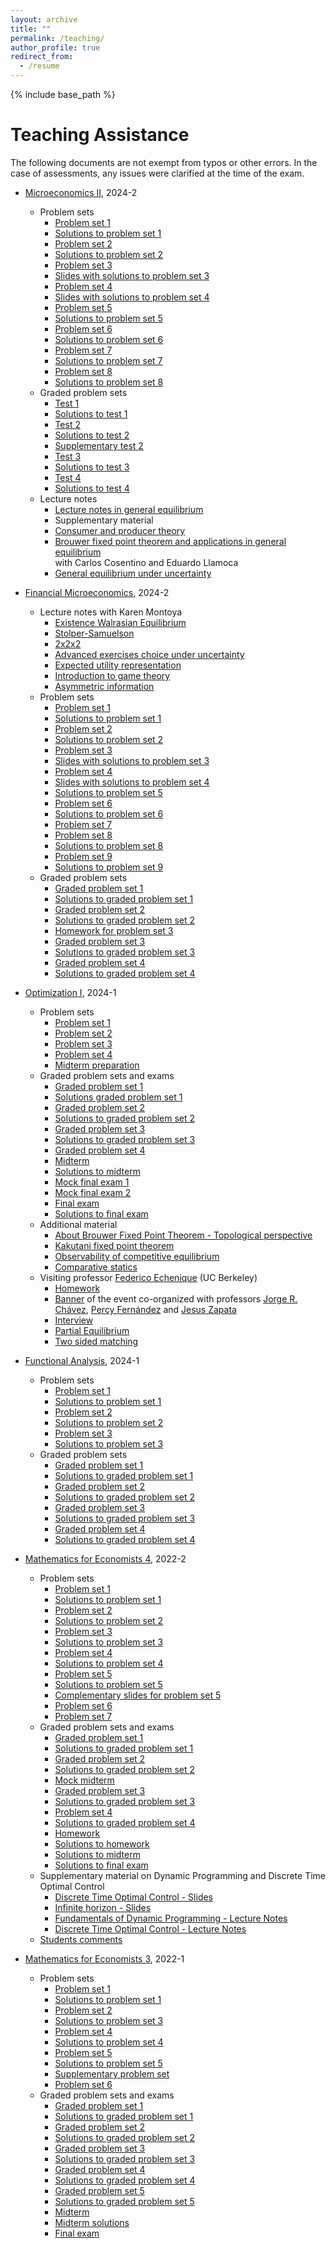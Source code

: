 ```yaml
---
layout: archive
title: ""
permalink: /teaching/
author_profile: true
redirect_from:
  - /resume
---
```


{% include base_path %}


Teaching Assistance
=======

The following documents are not exempt from typos or other errors. In the case of assessments, any issues were clarified at the time of the exam.

* [Microeconomics II](https://facultad.pucp.edu.pe/ciencias-sociales/cursos/microeconomia-2/), 2024-2
  * Problem sets
    * [Problem set 1](https://MarceloGallardoB.github.io/files/micro2/recitation_1.pdf)
    * [Solutions to problem set 1](https://MarceloGallardoB.github.io/files/micro2/recitation_1_sol.pdf)
    * [Problem set 2](https://MarceloGallardoB.github.io/files/micro2/Recitation_2_Micro_2.pdf)
    * [Solutions to problem set 2](https://MarceloGallardoB.github.io/files/micro2/Sol_Recitation_2.pdf)
    * [Problem set 3](https://MarceloGallardoB.github.io/files/micro2/pd3_micro_2.pdf)
    * [Slides with solutions to problem set 3](https://MarceloGallardoB.github.io/files/micro2/slides_recitation_3.pdf)
    * [Problem set 4](https://MarceloGallardoB.github.io/files/micro2/recitation_4_micro_2.pdf)
    * [Slides with solutions to problem set 4](https://MarceloGallardoB.github.io/files/micro2/slides_recitation_4_micro_2.pdf)
    * [Problem set 5](https://MarceloGallardoB.github.io/files/micro2/PD5_Micro_2.pdf)
    * [Solutions to problem set 5](https://MarceloGallardoB.github.io/files/micro2/Sol_recitation_5_Micro_2.pdf)
    * [Problem set 6](https://MarceloGallardoB.github.io/files/micro2/PD6_micro_2.pdf)
    * [Solutions to problem set 6](https://MarceloGallardoB.github.io/files/micro2/recitation_6_micro_2.pdf)
    * [Problem set 7](https://MarceloGallardoB.github.io/files/micro2/recitation_7_micro_2.pdf)
    * [Solutions to problem set 7](https://MarceloGallardoB.github.io/files/micro2/Sol_PD7_Micro_2.pdf)
    * [Problem set 8](https://MarceloGallardoB.github.io/files/micro2/recitation_8.pdf)
    * [Solutions to problem set 8](https://MarceloGallardoB.github.io/files/micro2/sol_recitation_8.pdf)
  * Graded problem sets
    * [Test 1](https://MarceloGallardoB.github.io/files/micro2/pc_1_micro_2.pdf)
    * [Solutions to test 1](https://MarceloGallardoB.github.io/files/micro2/sol_pc1_micro_2.pdf)
    * [Test 2](https://MarceloGallardoB.github.io/files/micro2/test_2_micro_2.pdf)
    * [Solutions to test 2](https://MarceloGallardoB.github.io/files/micro2/Solution_test_2_micro_2.pdf)
    * [Supplementary test 2](https://MarceloGallardoB.github.io/files/micro2/Test_2_v2_Micro_2.pdf)
    * [Test 3](https://MarceloGallardoB.github.io/files/micro2/test_3_v2.pdf)
    * [Solutions to test 3](https://MarceloGallardoB.github.io/files/micro2/sol_test_3.pdf)
    * [Test 4](https://MarceloGallardoB.github.io/files/micro2/PC4_Micro_2.pdf)
    * [Solutions to test 4](https://MarceloGallardoB.github.io/files/micro2/sol_test_4.pdf)
  * Lecture notes 
    * [Lecture notes in general equilibrium](https://drive.google.com/file/d/1LMAbqAiGHOKlqkblqWc5l8tysyhQNwkK/view?usp=drive_link)   
    * Supplementary material
    * [Consumer and producer theory](https://drive.google.com/file/d/11LReMxRmdapSfcQloVNEvfASgSvVE1Yg/view?usp=drive_link)
    * [Brouwer fixed point theorem and applications in general equilibrium](https://MarceloGallardoB.github.io/files/brouwer_fixed_point_theorem.pdf) <br>
      with Carlos Cosentino and Eduardo Llamoca <br>
    * [General equilibrium under uncertainty](https://MarceloGallardoB.github.io/files/micro2/general_equilibrium_uncertainty.pdf) 
      
* [Financial Microeconomics](https://facultad.pucp.edu.pe/ciencias-sociales/cursos/microeconomia-financiera/), 2024-2
  * Lecture notes with Karen Montoya
    * [Existence Walrasian Equilibrium](https://MarceloGallardoB.github.io/files/micro2/Existencia_Equilibrio_Walrasiano.pdf)
     * [Stolper-Samuelson](https://MarceloGallardoB.github.io/files/micro2/stolper_samuelson.pdf)
     * [2x2x2](https://MarceloGallardoB.github.io/files/micro2/2x2x2.pdf)
     * [Advanced exercises choice under uncertainty](https://MarceloGallardoB.github.io/files/micro2/ejercicios_incertidumbre_avanzados.pdf)
    * [Expected utility representation](https://MarceloGallardoB.github.io/files/micro2/utilidad_esperada.pdf)
     * [Introduction to game theory](https://MarceloGallardoB.github.io/files/micro2/lecture_notes_juegos.pdf)
     * [Asymmetric information](https://MarceloGallardoB.github.io/files/micro2/informacion_asimetrica.pdf)
  * Problem sets
    * [Problem set 1](https://MarceloGallardoB.github.io/files/micro2/PD1_Micro_Fin.pdf)
    * [Solutions to problem set 1](https://MarceloGallardoB.github.io/files/micro2/Sol_PD1_Micro_Fin.pdf)
    * [Problem set 2](https://MarceloGallardoB.github.io/files/micro2/PD2_Micro_Financiera.pdf)
    * [Solutions to problem set 2](https://MarceloGallardoB.github.io/files/micro2/Sol_PD2_Micro_Financiera.pdf)
    * [Problem set 3](https://MarceloGallardoB.github.io/files/micro2/PD3_Micro_Financiera.pdf)
    * [Slides with solutions to problem set 3](https://MarceloGallardoB.github.io/files/micro2/slides_pd3_micro_fin.pdf)
    * [Problem set 4](https://MarceloGallardoB.github.io/files/micro2/Problem_set_4_Micro_Fin.pdf)
    * [Slides with solutions to problem set 4](https://MarceloGallardoB.github.io/files/micro2/slides_pd4_micro_fin.pdf)
    * [Solutions to problem set 5](https://MarceloGallardoB.github.io/files/micro2/pd5_micro_fin.pdf)
    * [Problem set 6](https://MarceloGallardoB.github.io/files/micro2/PD6_Micro_Fin.pdf)
    * [Solutions to problem set 6](https://MarceloGallardoB.github.io/files/micro2/pd6_micro_fin.pdf)
    * [Problem set 7](https://MarceloGallardoB.github.io/files/micro2/pd7_micro_fin.pdf)
    * [Problem set 8](https://MarceloGallardoB.github.io/files/micro2/pd8_juegos_bayesianos.pdf)
    * [Solutions to problem set 8](https://MarceloGallardoB.github.io/files/micro2/sol_pd8.pdf)
    * [Problem set 9](https://MarceloGallardoB.github.io/files/micro2/pd9_micro_fin.pdf)
    * [Solutions to problem set 9](https://MarceloGallardoB.github.io/files/micro2/sol_pd9.pdf)
  * Graded problem sets
    * [Graded problem set 1](https://MarceloGallardoB.github.io/files/micro2/PC1_micro_financiera.pdf)
    * [Solutions to graded problem set 1](https://MarceloGallardoB.github.io/files/micro2/Sol_PC1_micro_financiera.pdf)
    * [Graded problem set 2](https://MarceloGallardoB.github.io/files/micro2/PC2_Micro_Fin.pdf)
    * [Solutions to graded problem set 2](https://MarceloGallardoB.github.io/files/micro2/Sol_PC2_Micro_Fin.pdf)
    * [Homework for problem set 3](https://MarceloGallardoB.github.io/files/micro2/Tarea_3_micro_fin.pdf)
    * [Graded problem set 3](https://MarceloGallardoB.github.io/files/micro2/pc3_micro_fin.pdf)
    * [Solutions to graded problem set 3](https://MarceloGallardoB.github.io/files/micro2/sol_pc3_micro_fin.pdf)
    * [Graded problem set 4](https://MarceloGallardoB.github.io/files/micro2/pc4_micro_fin.pdf)
    * [Solutions to graded problem set 4](https://MarceloGallardoB.github.io/files/micro2/sol_pc4.pdf)
* [Optimization I](https://MarceloGallardoB.github.io/files/SyllabusIOP224.pdf), 2024-1
  * Problem sets
    * [Problem set 1](https://drive.google.com/file/d/18P5ovBJTmgzdq1eBq9uO0TcLOo9BuL6D/view?usp=drive_link)
    * [Problem set 2](https://drive.google.com/file/d/10OYPG9S1BLJb4vu5oCpMRakvEQR54Dk1/view?usp=drive_link)
    * [Problem set 3](https://drive.google.com/file/d/1Xe7xy6LZ7EJsF_V4Ws2i4tVhSxfxYXjQ/view?usp=drive_link)
    * [Problem set 4](https://drive.google.com/file/d/1QTBfMv7Vhy83xepc8ukgYjITb1nmDc8P/view?usp=drive_link)
    * [Midterm preparation](https://drive.google.com/file/d/1puVZy3ps7dWIWpKAI4fER1yGppknoYVv/view?usp=drive_link)
  * Graded problem sets and exams
    * [Graded problem set 1](https://drive.google.com/file/d/1O2HdGYSiVLZJ-nlPn80aEWf93OW5SRfH/view?usp=drive_link)
    * [Solutions graded problem set 1](https://drive.google.com/file/d/1Txl88K13qRswzS3AQP73bZNuKHam4wT5/view?usp=drive_link)
    * [Graded problem set 2](https://drive.google.com/file/d/1DtAjB3CQsM6ee1-csZLh7GjA1Y42CCAG/view?usp=drive_link)
    * [Solutions to graded problem set 2](https://drive.google.com/file/d/1bJJYf6K8Iq5O6seG6a-XNnK90lTSCvPf/view?usp=drive_link)
    * [Graded problem set 3](https://drive.google.com/file/d/1kIfVTzzclatBm6MVpbriPp3oD-hR_9l4/view?usp=drive_link)
    * [Solutions to graded problem set 3](https://drive.google.com/file/d/1Uh5dlRALRIKab2h8LNPaW7rIFiejfQrM/view?usp=drive_link)
    * [Graded problem set 4](https://drive.google.com/file/d/1MOZLeNl7kU1FpAPWbQUHBkPsYgSASFfG/view?usp=drive_link)
    * [Midterm](https://drive.google.com/file/d/12B95ogcrORhZgoF7Vn6eHfzZokMZJHOY/view?usp=drive_link)
    * [Solutions to midterm](https://drive.google.com/file/d/1sxDyMejyccmzYXRTBPxiPqmkGgYZcRlR/view?usp=drive_link)
    * [Mock final exam 1](https://drive.google.com/file/d/1jrD6ecnj-NqUJYmLYkUvgRALuZ1PIfNU/view?usp=drive_link)
    * [Mock final exam 2](https://drive.google.com/file/d/1BcIMQopqKXgLARkZopQE7oXpFbGSOw6L/view?usp=drive_link)
    * [Final exam](https://drive.google.com/file/d/1zBFmJQlMwiHYnIH-LRY8n-PERQ7zVYvp/view?usp=drive_link)
    * [Solutions to final exam](https://drive.google.com/file/d/1LuobOuv8l2Z4QAZAhF9lNj2WPy9Vglbv/view?usp=sharing)
  * Additional material
    * [About Brouwer Fixed Point Theorem - Topological perspective](https://MarceloGallardoB.github.io/files/brouwer_fixed_point_theorem.pdf)
    * [Kakutani fixed point theorem](https://drive.google.com/file/d/19FcFFm3e4nUrKWr7L-DeRg_rCyJmYEBY/view?usp=drive_link)
    * [Observability of competitive equilibrium](https://drive.google.com/file/d/1vQclUt2RjPT0Rv8xneTGwaHmlQU5nLjL/view?usp=drive_link)
    * [Comparative statics](https://drive.google.com/file/d/1ulAJ1RWO8Ki41RA-8489-cTVdq8kA2tE/view?usp=sharing)
  * Visiting professor [Federico Echenique](https://eml.berkeley.edu/~fechenique/index.html) (UC Berkeley)
    * [Homework](https://drive.google.com/file/d/1WT_JMAw12yf7rFHIu6oH_nrIEgHIq31t/view?usp=drive_link)
    * [Banner](https://MarceloGallardoB.github.io/files/echenique_iop224.pdf) of the event co-organized with professors [Jorge R. Chávez](https://www.pucp.edu.pe/profesor/jorge-chavez-fuentes), [Percy Fernández](https://www.pucp.edu.pe/profesor/percy-fernandez-sanchez) and [Jesus Zapata](https://www.pucp.edu.pe/profesor/jesus-zapata-samanez)
    * [Interview](https://youtu.be/8JzEkZKUjvU?si=HzGFkXD-R2JTbKN3)
    * [Partial Equilibrium](https://drive.google.com/file/d/1F8UaDEsdjOaNKGny9s5DszeY9ctaBVTN/view?usp=drive_link)
    * [Two sided matching](https://drive.google.com/file/d/1ELkTVqpB0VC7J-iMpEwfo48o81CYSDQV/view?usp=drive_link)

* [Functional Analysis](https://MarceloGallardoB.github.io/files/1MAT33-2024-1-SILABO.PDF), 2024-1
  * Problem sets
    *  [Problem set 1](https://drive.google.com/file/d/1qFp39QH2StwBK7QMRkQtZ0sLkOc7kXbW/view?usp=drive_link)
    *  [Solutions to problem set 1](https://drive.google.com/file/d/1HQm94WPxq-JShCkFEvyppV26rrU28joe/view?usp=drive_link)
    *  [Problem set 2](https://drive.google.com/file/d/1ZetVDVfTzmcwrDnC7WuOvwLMyJ1p_Y9V/view?usp=drive_link)
    *  [Solutions to problem set 2](https://drive.google.com/file/d/1n9iaDD5SyxZfO7vPPDhzvthL0EAzhNCw/view?usp=drive_link)
    *  [Problem set 3](https://drive.google.com/file/d/1FC3i50tHqu8-5OZmtlnEyenR_l6WLYVz/view?usp=drive_link)
    *  [Solutions to problem set 3](https://drive.google.com/file/d/1HawqTM7IgJNVmqWag_ekQY0kyaUTx4q-/view?usp=drive_link)
  * Graded problem sets
    * [Graded problem set 1](https://drive.google.com/file/d/1PyuQgHg29wfj0PhJG3CO_KXX61re6Kte/view?usp=drive_link)
    * [Solutions to graded problem set 1](https://drive.google.com/file/d/1SIkuLkN8mLWCvDylBfqG9HrpBFLGkaZ1/view?usp=drive_link)
    * [Graded problem set 2](https://drive.google.com/file/d/1IaCPqZospguZ--IaeI0YWQc3iv1g_33J/view?usp=drive_link)
    * [Solutions to graded problem set 2](https://drive.google.com/file/d/1r3FUKWLHgBDfKvaFCPJf2XhyUECHFBfd/view?usp=drive_link)
    * [Graded problem set 3](https://drive.google.com/file/d/1gPr38Jzx6aU9aRwDGH3s8-nvzL6u5d5x/view?usp=drive_link)
    * [Solutions to graded problem set 3](https://drive.google.com/file/d/1O-d1l4ey8gz1txgtKSxRqyLFzUzj1U3K/view?usp=drive_link)
    * [Graded problem set 4](https://drive.google.com/file/d/1bfhlnU5uH1fc9z0Hpik9m5kfJD0Obo7X/view?usp=sharing)
    * [Solutions to graded problem set 4](https://drive.google.com/file/d/1IepZpVBs_qAiUNlAF-vd-zNmxuxu1xdQ/view?usp=drive_link)
* [Mathematics for Economists 4](https://facultad.pucp.edu.pe/ciencias-sociales/cursos/matematicas-para-economistas/), 2022-2
  * Problem sets
    * [Problem set 1](https://drive.google.com/file/d/1Br0e7V240dFdjeFb1fwnsoKY9YOHJbNY/view?usp=drive_link)
    * [Solutions to problem set 1](https://drive.google.com/file/d/1tCMcgEK6I1Tm2gZ8OiZoJlQnl0uuu-Jb/view?usp=drive_link)
    * [Problem set 2](https://drive.google.com/file/d/1e-oZBKostXlo0Yek2KS5cD6XOR1zudjj/view?usp=drive_link)
    * [Solutions to problem set 2](https://drive.google.com/file/d/1HwoXO4p_3y6c2ln9dwzlFxcl7sZr5tR_/view?usp=drive_link)
    * [Problem set 3](https://drive.google.com/file/d/1152IXj6OskzvKZgq28dKoBZ7GJf-f-TO/view?usp=drive_link)
    * [Solutions to problem set 3](https://drive.google.com/file/d/1gzfsCttRN7D-VGibJNHkWCc9pkBBBuF4/view?usp=drive_link)
    * [Problem set 4](https://drive.google.com/file/d/1Fs1EgN3zCUjzK-wW8emtRFIRLWh5GCUF/view?usp=drive_link)
    * [Solutions to problem set 4](https://drive.google.com/file/d/171GQxlXz9XmKSSul6mv09U9Bsmpp6_I1/view?usp=drive_link)
    * [Problem set 5](https://drive.google.com/file/d/1WuG6suoBkSPeXsZxT5PM0xtVr6zeqZ88/view?usp=drive_link)
    * [Solutions to problem set 5](https://drive.google.com/file/d/1b3Dvz-7kVMtgJMT5H-oWjZuRMcJoMscE/view?usp=drive_link)
    * [Complementary slides for problem set 5](https://drive.google.com/file/d/1MJtQqaVEx09PMXPgFr_IIl2lNFLwxhzE/view?usp=drive_link)
    * [Problem set 6](https://drive.google.com/file/d/1Rur0jO8Ci55k8wG1N3zzq8y8LD2Vi3F8/view?usp=drive_link)
    * [Problem set 7](https://drive.google.com/file/d/1seBcheq4cAYzxZBwSFa4EIu0O7eot5R_/view?usp=drive_link)
  * Graded problem sets and exams
    * [Graded problem set 1](https://drive.google.com/file/d/1Q-Y78baZjurUrOD0OcmughOyr4J2PiNE/view?usp=drive_link)
    * [Solutions to graded problem set 1](https://drive.google.com/file/d/1HaWyYUHpGkR9H8nrDNzVPcx1BQDNr0nL/view?usp=drive_link)
    * [Graded problem set 2](https://drive.google.com/file/d/1czuvjEYDy3Z-Mp4FYN_R_gOKECsxIA8S/view?usp=drive_link)
    * [Solutions to graded problem set 2](https://drive.google.com/file/d/1lnO4qY8x8xoMLXJOVGDDeyEUTGe8op4i/view?usp=drive_link)
    * [Mock midterm](https://drive.google.com/file/d/1yzJdE2HQybKNyuLGkgtHIzK32GFBMpWG/view?usp=sharing)
    * [Graded problem set 3](https://drive.google.com/file/d/1W4q_7RshpH0x61QdPj_3NNxnkp3aG7u9/view?usp=drive_link)
    * [Solutions to graded problem set 3](https://drive.google.com/file/d/1kvbe7ZqFuLIfM_J932VKAxDJawR_AVdo/view?usp=drive_link)
    * [Problem set 4](https://drive.google.com/file/d/1fDGvIxpGL_KKiNMNW8HWw95ODhMCHCRB/view?usp=drive_link)
    * [Solutions to graded problem set 4](https://drive.google.com/file/d/1LSilB3M5kdmedhEfsRGtx3Rt1F9_XfXo/view?usp=drive_link)
    * [Homework](https://drive.google.com/file/d/1rhFVvYJI5bcPwvvXgn5Yyjp4XjBcm2ZS/view?usp=drive_link)
    * [Solutions to homework](https://drive.google.com/file/d/1xGBJWioO7S0GdIau9HI4E5tqdkdzc_XK/view?usp=drive_link)
    * [Solutions to midterm](https://drive.google.com/file/d/1bqeUG5EFT8T8gNoLYwBNE9c3Pqi8yx1J/view?usp=drive_link)
    * [Solutions to final exam](https://drive.google.com/file/d/1SAgxtMtILDzOvqnPiDNjD0YTGmQzDSxU/view?usp=drive_link)
  * Supplementary material on Dynamic Programming and Discrete Time Optimal Control
    * [Discrete Time Optimal Control - Slides](https://drive.google.com/file/d/1gvu_acKkxKSj2NshpvMIbzxbJMlc8YFM/view?usp=drive_link)
    * [Infinite horizon - Slides](https://drive.google.com/file/d/1eWWszCh086wLjFLGTVGXlAHNGKvd6thM/view?usp=drive_link)
    * [Fundamentals of Dynamic Programming - Lecture Notes](https://drive.google.com/file/d/1wMEsDJjIKDGOk75LnUL8ZK23lt61EA-Z/view?usp=drive_link)
    * [Discrete Time Optimal Control - Lecture Notes](https://drive.google.com/file/d/17XYW4zwBoIhWzWEA6Mxd38Hvo_bNwV52/view?usp=drive_link)
   * [Students comments](https://MarceloGallardoB.github.io/files/micro2/encuesta_docente_mateco_4.pdf)

* [Mathematics for Economists 3](https://facultad.pucp.edu.pe/generales-letras/curso/matematica-para-economistas-3/), 2022-1
  * Problem sets
    * [Problem set 1](https://drive.google.com/file/d/1np4ozkngzE4IfaUl4_grGIyxxfx4Nfns/view?usp=drive_link)
    * [Solutions to problem set 1](https://drive.google.com/file/d/1q6mbNYT-7AZ5KS1jWMtoybE0ov5YsRPX/view?usp=sharing)
    * [Problem set 2](https://drive.google.com/file/d/1weVKSpERKtseXITHIWmVIWARtLv2edhE/view?usp=drive_link)
    * [Solutions to problem set 3](https://drive.google.com/file/d/1pgVI9S0Ka-L-YVUiTMPx00xV9uawTaBS/view?usp=drive_link)
    * [Problem set 4](https://drive.google.com/file/d/1mbshp9Gi6nIFeZRrpZ-k0otEOSzgkoKy/view?usp=drive_link)
    * [Solutions to problem set 4](https://drive.google.com/file/d/16KjsAULgkpPX05JmpkgW1Ci-4948x-z8/view?usp=drive_link)
    * [Problem set 5](https://drive.google.com/file/d/17ZjShhMz0OWvAxRwDIEkAuQQG18V8AlD/view?usp=drive_link)
    * [Solutions to problem set 5](https://drive.google.com/file/d/10wWMvjjBTgZoDHkrTlBpNeNl1zCqD3K-/view?usp=drive_link)
    * [Supplementary problem set](https://drive.google.com/file/d/13GkWDvMaBahDxMdCqzjybL7H3AbnWYnl/view?usp=drive_link)
    * [Problem set 6](https://drive.google.com/file/d/1QFyc2HNK6o-ur6VoBuXBqVyBt114orJ2/view?usp=drive_link)
  * Graded problem sets and exams
    * [Graded problem set 1](https://drive.google.com/file/d/1Yc3kBPahwM6UEAjSm7dOBs8D1PIsdIMm/view?usp=drive_link)
    * [Solutions to graded problem set 1](https://drive.google.com/file/d/1pXrX-gjfdWC47O_7IcB8ld5obNaXdGnN/view?usp=drive_link)
    * [Graded problem set 2](https://drive.google.com/file/d/1rTaFSwi32j-BHVpz7Vx8X-7yBEiddmre/view?usp=drive_link)
    * [Solutions to graded problem set 2](https://drive.google.com/file/d/1QFh7Wz1dNxeSntyOqJj72_vzdcSgCJOr/view?usp=drive_link)
    * [Graded problem set 3](https://drive.google.com/file/d/1tuYgYHZ9wvX6mC19k7K7ljI2m_p8qIFu/view?usp=drive_link)
    * [Solutions to graded problem set 3](https://drive.google.com/file/d/14vqmmbJPcYIICsp9HXo1KCxvb2w_8Xcf/view?usp=drive_link)
    * [Graded problem set 4](https://drive.google.com/file/d/1DbgZQYEyN02022JCUqWKanwwZ5zM22pK/view?usp=drive_link)
    * [Solutions to graded problem set 4](https://drive.google.com/file/d/1GdNayxTHau0dJB_-uhnULfe-7Zpud4hc/view?usp=drive_link)
    * [Graded problem set 5](https://drive.google.com/file/d/1e_bj5bveqLt5wS-7JBlTjqPIrZz3gw4-/view?usp=drive_link)
    * [Solutions to graded problem set 5](https://drive.google.com/file/d/1RzEuJsp1Dh2AOjQXyukfglazKa-0gV6F/view?usp=drive_link)
    * [Midterm](https://drive.google.com/file/d/1U93ff4VUpaxRp5TbWITbZjksOMW891ed/view?usp=drive_link)
    * [Midterm solutions](https://drive.google.com/file/d/1qmCdAD4Ki1vpaugWFA09tOM8GoXnf4CV/view?usp=drive_link)
    * [Final exam](https://drive.google.com/file/d/1M6vJdCdgGIwn1JphJqM-IlBqhk6YxPtP/view?usp=drive_link)



